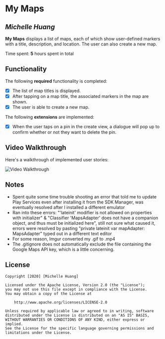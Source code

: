 # My Maps 

## *Michelle Huang*

**My Maps** displays a list of maps, each of which show user-defined markers with a title, description, and location. The user can also create a new map. 

Time spent: **5** hours spent in total

## Functionality 

The following **required** functionality is completed:

* [X] The list of map titles is displayed.
* [X] After tapping on a map title, the associated markers in the map are shown.
* [X] The user is able to create a new map.

The following **extensions** are implemented:

* [X] When the user taps on a pin in the create view, a dialogue will pop up to confirm whether or not they want to delete the pin. 

## Video Walkthrough

Here's a walkthrough of implemented user stories:

<img src='https://i.ibb.co/XJd86Kn/cs194a-mymaps-demo-2x.gif' title='Video Walkthrough' width='' alt='Video Walkthrough' />

## Notes

* Spent quite some time trouble shooting an error that told me to update Play Services even after installing it from the SDK Manager, was eventually resolved after I installed a different emulator
* Ran into these errors: "'lateinit' modifier is not allowed on properties with initializer" & "Classifier 'MapsAdapter' does not have a companion object, and thus must be initialized here", still not sure what caused it, errors were resolved by pasting "private lateinit var mapAdapter: MapsAdapter" typed out in a different text editor
* For some reason, Imgur converted my .gif to .mp4 
* The .gitignore does not automatically exclude the file containing the Google Maps API key, which is a little concerning. 

## License

    Copyright [2020] [Michelle Huang]

    Licensed under the Apache License, Version 2.0 (the "License");
    you may not use this file except in compliance with the License.
    You may obtain a copy of the License at

        http://www.apache.org/licenses/LICENSE-2.0

    Unless required by applicable law or agreed to in writing, software
    distributed under the License is distributed on an "AS IS" BASIS,
    WITHOUT WARRANTIES OR CONDITIONS OF ANY KIND, either express or implied.
    See the License for the specific language governing permissions and
    limitations under the License.